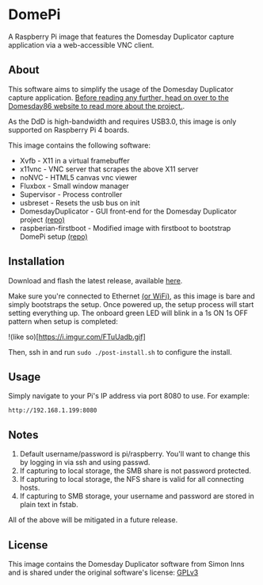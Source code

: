 # DomePi

A Raspberry Pi image that features the Domesday Duplicator capture application via a web-accessible VNC client.

## About

This software aims to simplify the usage of the Domesday Duplicator capture application.  [Before reading any further, head on over to the Domesday86 website to read more about the project.](https://www.domesday86.com/?page_id=978).

As the DdD is high-bandwidth and requires USB3.0, this image is only supported on Raspberry Pi 4 boards.

This image contains the following software:
* Xvfb - X11 in a virtual framebuffer
* x11vnc - VNC server that scrapes the above X11 server
* noNVC - HTML5 canvas vnc viewer
* Fluxbox - Small window manager
* Supervisor - Process controller
* usbreset - Resets the usb bus on init
* DomesdayDuplicator - GUI front-end for the Domesday Duplicator project [(repo)](https://github.com/simoninns/DomesdayDuplicator)
* raspberian-firstboot - Modified image with firstboot to bootstrap DomePi setup [(repo)](https://github.com/nmcclain/raspberian-firstboot)


## Installation

Download and flash the latest release, available [here](https://github.com/TokugawaHeavyIndustries/DomePi/releases/latest).

Make sure you're connected to Ethernet [(or WiFi)](https://www.raspberrypi.org/documentation/computers/configuration.html#configuring-networking31), as this image is bare and simply bootstraps the setup.  Once powered up, the setup process will start setting everything up.  The onboard green LED will blink in a 1s ON 1s OFF pattern when setup is completed:

!(like so)[https://i.imgur.com/FTuUadb.gif]

Then, ssh in and run `sudo ./post-install.sh` to configure the install.



## Usage

Simply navigate to your Pi's IP address via port 8080 to use.  For example:
```
http://192.168.1.199:8080
```

## Notes

1) Default username/password is pi/raspberry.  You'll want to change this by logging in via ssh and using passwd.
2) If capturing to local storage, the SMB share is not password protected.
3) If capturing to local storage, the NFS share is valid for all connecting hosts.
4) If capturing to SMB storage, your username and password are stored in plain text in fstab.

All of the above will be mitigated in a future release.

## License
This image contains the Domesday Duplicator software from Simon Inns and is shared under the original software's license: [GPLv3](https://github.com/TokugawaHeavyIndustries/DomePi/blob/main/LICENSE)
